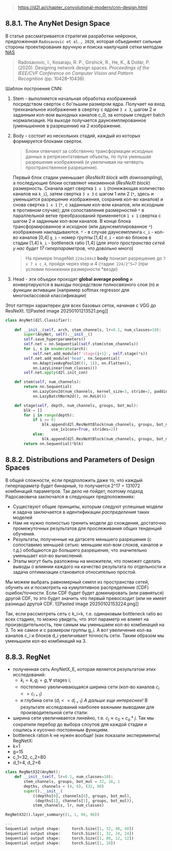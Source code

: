 > https://d2l.ai/chapter_convolutional-modern/cnn-design.html

## 8.8.1. The AnyNet Design Space

В статье рассматривается стратегия разработки нейронок, предложенная `Radosavovic et al., 2020`, которая объединяет сильные стороны проектирования вручную и поиска наилучшей сетки методом [NAS](https://en.wikipedia.org/wiki/Neural_architecture_search)
> Radosavovic, I., Kosaraju, R. P., Girshick, R., He, K., & Dollár, P. (2020). Designing network design spaces. _Proceedings of the IEEE/CVF Conference on Computer Vision and Pattern Recognition_ (pp. 10428–10436).

Шаблон построения CNN:
1. Stem - выполняется начальная обработка изображений посредством сверток с бо'льшим размером ядра. Получает на вход трехканальное изображение в свертку с ядром `3 x 3`, шагом 2 и заданным кол-вом выходных каналов c_0, за которым следует batch нормализация. На выходе получается даунсемплированное (уменьшенное в разрешении) на 2 изображение.
2. Body - состоит из нескольких стадий, каждый из которых формируется блоками сверток. 
   > Блоки отвечают за собственно трансформации исходных данных в репрезентативные объекты, по пути уменьшая разрешение изображений (и увеличивая на четверть пространственное разрешение). 
   
	Первый блок стадии уменьшает (*ResNeXt block with downsampling*), а последующие блоки оставляют неизменной (*ResNeXt block*) размерность. Сначала идет свертка `1 x 1` (понижающая количество каналов на `k_i`), затем свертка `3 x 3` с шагом 1 или 2 (`*`, здесь и уменьшится разрешение изображения, сохранив кол-во каналов) и снова свертка `1 x 1` (`*`, с заданным кол-вом каналов, или исходным в противном случае); для сопоставления размерностей `*` в параллельной ветке преобразований применяется `1 x 1` свертка с шагом 2 и заданным кол-вом каналов. В конце блока трансформированное и исходное (или даунсемплированное `*`) изображения накладываются.
   `*` - в случае даунсемплинга
   `c_i` - кол-во каналов [0,4]
   `g_i` - номер группы [1,4]
   `d_i` - кол-во блоков в стадии [1,4]
   `k_i` - bottleneck ratio [1,4]
   (*для этого пространства сетей у нас будет 17 гиперпараметров, что довольно много*)
   > На примере ImageNet `224x244x3` **body** понизит разрешение до `7 x 7 x c_4`, пройдя через step и 4 стадии: `224/2^5=7` (при условии понижении размерности *везде) 
3. Head - эти объедки проходят **global average pooling** и конвертируются в выходы посредством полносвязного слоя (n) и функции активации (например softmax regressor для многоклассовой классификации)

Этот паттерн характерен для всех базовых сеток, начиная с VGG до ResNeXt.
![[Pasted image 20250101213521.png]]
```python
class AnyNet(d2l.Classifier):
	
	def __init__(self, arch, stem_channels, lr=0.1, num_classes=10):
	    super(AnyNet, self).__init__()
	    self.save_hyperparameters()
	    self.net = nn.Sequential(self.stem(stem_channels))
	    for i, s in enumerate(arch):
	        self.net.add_module(f'stage{i+1}', self.stage(*s))
	    self.net.add_module('head', nn.Sequential(
	        nn.AdaptiveAvgPool2d((1, 1)), nn.Flatten(),
	        nn.LazyLinear(num_classes)))
	    self.net.apply(d2l.init_cnn)

    def stem(self, num_channels):
        return nn.Sequential(
            nn.LazyConv2d(num_channels, kernel_size=3, stride=2, padding=1),
            nn.LazyBatchNorm2d(), nn.ReLU())

	def stage(self, depth, num_channels, groups, bot_mul):
	    blk = []
	    for i in range(depth):
	        if i == 0:
	            blk.append(d2l.ResNeXtBlock(num_channels, groups, bot_mul,
	                use_1x1conv=True, strides=2))
	        else:
	            blk.append(d2l.ResNeXtBlock(num_channels, groups, bot_mul))
	    return nn.Sequential(*blk)
```

## 8.8.2. Distributions and Parameters of Design Spaces

В общей сложности, если предположить даже то, что каждый гиперпараметр будет бинарный, то получается 2^17 = 131072 комбинаций параметров. Так дело не пойдет, поэтому подход Радосавовича заключался в следующих предположениях: 
- Существуют общие принципы, которым следуют успешные модели и задача заключается в идентификации *распределения* таких моделей
- Нам не нужно полностью тренить модели до схождения, достаточно промежуточных результатов для прослеживания общих тенденций обучения.
- Результаты, полученные на датасете меньшего разрешения (с сопоставимо меньшей сетью: меньшим кол-вом слоков, каналов и т.д.) обобщаются до большего разрешения, что значительно уменьшает кол-во вычислений.
- Этапы могут быть разложены на множители, что поможет сделать выводы о влиянии каждого на качество результата по отдельности и задача оптимизации становится относительно простой.

Мы можем выбрать равномерный семпл из пространства сетей, обучить их и посмотреть на кумулятивное распределение (CDF) ошибок/точности. Если CDF будет будет доминировать (или равняться) другой CDF, то это будет значить что первый превосходит (или не имеет разницы) другой CDF.
![[Pasted image 20250102153224.png]]

Так, если рассмотреть сеть с k_i=k, т.е. одинаковым bottleneck ratio во всех стадиях, то можно увидеть, что этот параметр не влияет на производительность, тем самым мы уменьшаем кол-во комбинаций на 3. То же самое и с размером группы g_i. А вот увеличение кол-ва каналов  c_i и блоков d_i увеличивает точность сети. Таким образом мы уменьшили кол-во комбинаций на 3.

## 8.8.3. RegNet
- полученная сеть AnyNetX_E, которая является результатом этих исследований: 
	- $k_i=k, g_i=g, \forall$ stages i;
	- постепенно увеличивающаяся ширина сети (кол-во каналов $c_i <= c_{i+1}$)
	- и глубина сети ($d_i <= d_{i+1}$)
*А дальше еще интереснее!*
В результате исследований наиболее важными выводами для производительной сети стали:
- ширина сети увеличивается линейно, т.е. $c_j \approx c_0 + c_a * j$. Так мы сократили перебор до выбора слоупов для каждой стадии и сошлись к кусочно-постоянным функциям.
- bottleneck ration k не нужен вообще! (как показали эксперименты)
RegNetX:
- k=1
- g=15
- c_1=32, c_2=80
- d_1=4, d_2=6
```python
class RegNetX32(AnyNet):
    def __init__(self, lr=0.1, num_classes=10):
        stem_channels, groups, bot_mul = 32, 16, 1
        depths, channels = (4, 6), (32, 80)
        super().__init__(
            ((depths[0], channels[0], groups, bot_mul),
             (depths[1], channels[1], groups, bot_mul)),
            stem_channels, lr, num_classes)

RegNetX32().layer_summary((1, 1, 96, 96))

---
Sequential output shape:     torch.Size([1, 32, 48, 48])
Sequential output shape:     torch.Size([1, 32, 24, 24])
Sequential output shape:     torch.Size([1, 80, 12, 12])
Sequential output shape:     torch.Size([1, 10])
```